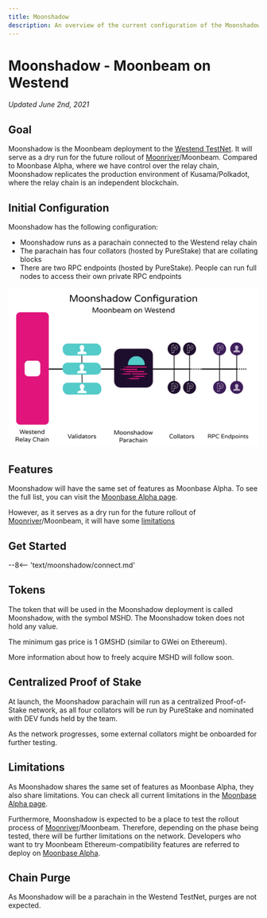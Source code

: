 ```yaml
---
title: Moonshadow
description: An overview of the current configuration of the Moonshadow TestNet and information on how to start building on it using Solidity.
---
```


# Moonshadow - Moonbeam on Westend

_Updated June 2nd, 2021_

## Goal

Moonshadow is the Moonbeam deployment to the [Westend TestNet](https://polkadot.network/westend-introducing-a-new-testnet-for-polkadot-and-kusama/). It will serve as a dry run for the future rollout of [Moonriver](https://moonbeam.network/networks/moonriver/launch/)/Moonbeam. Compared to Moonbase Alpha, where we have control over the relay chain, Moonshadow replicates the production environment of Kusama/Polkadot, where the relay chain is an independent blockchain.

## Initial Configuration

Moonshadow has the following configuration:

 - Moonshadow runs as a parachain connected to the Westend relay chain
 - The parachain has four collators (hosted by PureStake) that are collating blocks
 - There are two RPC endpoints (hosted by PureStake). People can run full nodes to access their own private RPC endpoints

![Moonshadow Diagram](/images/moonshadow/moonshadow-diagram-v1.png)

## Features

Moonshadow will have the same set of features as Moonbase Alpha. To see the full list, you can visit the [Moonbase Alpha page](/networks/moonbase/#features).

However, as it serves as a dry run for the future rollout of [Moonriver](https://moonbeam.network/networks/moonriver/launch/)/Moonbeam, it will have some [limitations](#limitations)

## Get Started

--8<-- 'text/moonshadow/connect.md'

## Tokens

The token that will be used in the Moonshadow deployment is called Moonshadow, with the symbol MSHD. The Moonshadow token does not hold any value. 

The minimum gas price is 1 GMSHD (similar to GWei on Ethereum).

More information about how to freely acquire MSHD will follow soon.

## Centralized Proof of Stake

At launch, the Moonshadow parachain will run as a centralized Proof-of-Stake network, as all four collators will be run by PureStake and nominated with DEV funds held by the team.

As the network progresses, some external collators might be onboarded for further testing.

## Limitations

As Moonshadow shares the same set of features as Moonbase Alpha, they also share limitations. You can check all current limitations in the [Moonbase Alpha page](/networks/moonbase/#limitations).

Furthermore, Moonshadow is expected to be a place to test the rollout process of [Moonriver](https://moonbeam.network/networks/moonriver/launch/)/Moonbeam. Therefore, depending on the phase being tested, there will be further limitations on the network. Developers who want to try Moonbeam Ethereum-compatibility features are referred to deploy on [Moonbase Alpha](/networks/moonbase/).

## Chain Purge

As Moonshadow will be a parachain in the Westend TestNet, purges are not expected.
